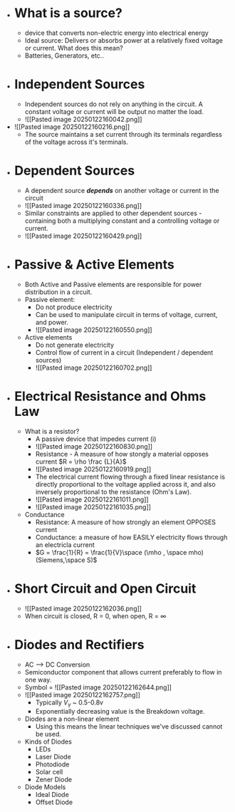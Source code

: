 * # What is a source?
	*  device that converts non-electric energy into electrical energy
	* Ideal source: Delivers or absorbs power at a relatively fixed voltage or current. What does this mean?
	* Batteries, Generators, etc..
* # Independent Sources
	* Independent sources do not rely on anything in the circuit. A constant voltage or current will be output no matter the load. 
	* ![[Pasted image 20250122160042.png]]
* ![[Pasted image 20250122160216.png]]
	* The source maintains a set current through its terminals regardless of the voltage across it's terminals. 
* # Dependent Sources
	* A dependent source ***depends*** on another voltage or current  in the circuit
	* ![[Pasted image 20250122160336.png]]
	* Similar constraints are applied to other dependent sources - containing both a multiplying constant and a controlling voltage or current.
	* ![[Pasted image 20250122160429.png]]
* # Passive & Active Elements
	* Both Active and Passive elements are responsible for power distribution in a circuit.
	* Passive element:
		* Do not produce electricity
		* Can be used to manipulate circuit in terms of voltage, current, and power. 
		* ![[Pasted image 20250122160550.png]]
	* Active elements
		* Do not generate electricity
		* Control flow of current in a circuit (Independent / dependent sources)
		* ![[Pasted image 20250122160702.png]]
* # Electrical Resistance and Ohms Law
	*  What is a resistor?
		* A passive device that impedes current (i)
		* ![[Pasted image 20250122160830.png]]
		* Resistance - A measure of how stongly a material opposes current $R = \rho \frac {L}{A}$ 
		* ![[Pasted image 20250122160919.png]]
		* The electrical current flowing through a fixed linear resistance is directly proportional to the voltage applied across it, and also inversely proportional to the resistance (Ohm's Law). 
		* ![[Pasted image 20250122161011.png]]
		* ![[Pasted image 20250122161035.png]]
	* Conductance
		* Resistance: A measure of how strongly an element OPPOSES current
		* Conductance: a measure of how EASILY electricity flows through an electricla current
		* $G = \frac{1}{R} = \frac{1}{V}\space (\mho , \space mho) (Siemens,\space S)$ 
* # Short Circuit and Open Circuit
	* ![[Pasted image 20250122162036.png]]
	* When circuit is closed, R = 0, when open, R = $\infty$        
* # Diodes and Rectifiers
	* AC --> DC Conversion
	* Semiconductor component that allows current preferably to flow in one way.  
	* Symbol = ![[Pasted image 20250122162644.png]]
	* ![[Pasted image 20250122162757.png]]
		* Typically $V_\gamma$ ~ 0.5-0.8v
		* Exponentially decreasing value is the Breakdown voltage. 
	* Diodes are a non-linear element
		* Using this means the linear techniques we've discussed cannot be used.
	* Kinds of Diodes
		* LEDs
		* Laser Diode
		* Photodiode
		* Solar cell
		* Zener Diode
	*  Diode Models
		* Ideal Diode
		* Offset Diode